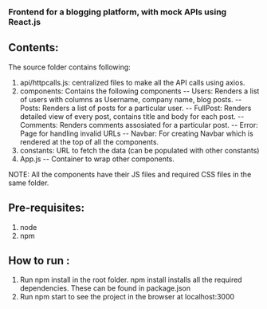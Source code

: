 ### Frontend for a blogging platform, with mock APIs using React.js

## Contents:
The source folder contains following:
1. api/httpcalls.js: centralized files to make all the API calls using axios.
2. components: Contains the following components
  -- Users: Renders a list of users with columns as Username, company name, blog posts.
  -- Posts: Renders a list of posts for a particular user.
  -- FullPost: Renders detailed view of every post, contains title and body for each post.
  -- Comments: Renders comments assosiated for a particular post.
  -- Error: Page for handling invalid URLs
  -- Navbar: For creating Navbar which is rendered at the top of all the components.
3. constants: URL to fetch the data (can be populated with other constants)
4. App.js -- Container to wrap other components.

NOTE: All the components have their JS files and required CSS files in the same folder.

## Pre-requisites:
1. node
2. npm

## How to run :
1. Run npm install in the root folder.
npm install installs all the required dependencies. These can be found in package.json
2. Run npm start to see the project in the browser at localhost:3000